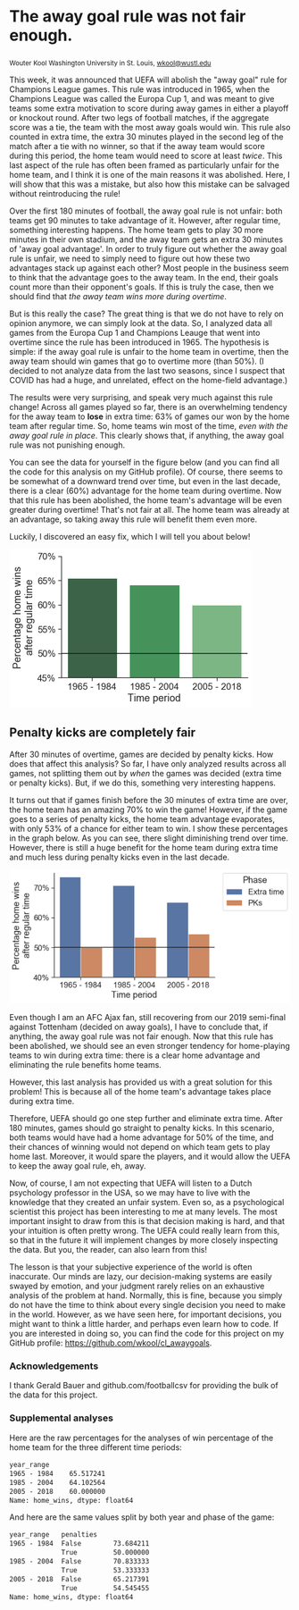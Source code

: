 # The away goal rule was not fair enough.

<sub>Wouter Kool Washington University in St. Louis, wkool@wustl.edu</sub>

This week, it was announced that UEFA will abolish the "away goal" rule for Champions League games. This rule was introduced in 1965, when the Champions League was called the Europa Cup 1, and was meant to give teams some extra motivation to score during away games in either a playoff or knockout round. After two legs of football matches, if the aggregate score was a tie, the team with the most away goals would win. This rule also counted in extra time, the extra 30 minutes played in the second leg of the match after a tie with no winner, so that if the away team would score during this period, the home team would need to score at least *twice*. This last aspect of the rule has often been framed as particularly unfair for the home team, and I think it is one of the main reasons it was abolished. Here, I will show that this was a mistake, but also how this mistake can be salvaged without reintroducing the rule!

Over the first 180 minutes of football, the away goal rule is not unfair: both teams get 90 minutes to take advantage of it. However, after regular time, something interesting happens. The home team gets to play 30 more minutes in their own stadium, and the away team gets an extra 30 minutes of 'away goal advantage'. In order to truly figure out whether the away goal rule is unfair, we need to simply need to figure out how these two advantages stack up against each other? Most people in the business seem to think that the advantage goes to the away team. In the end, their goals count more than their opponent's goals. If this is truly the case, then we should find that *the away team wins  more during overtime*.

But is this really the case? The great thing is that we do not have to rely on opinion anymore, we can simply look at the data. So, I analyzed data all games from the Europa Cup 1 and Champions Leauge that went into overtime since the rule has been introduced in 1965. The hypothesis is simple: if the away goal rule is unfair to the home team in overtime, then the away team should win games that go to overtime more (than 50%). (I decided to not analyze data from the last two seasons, since I suspect that COVID has had a huge, and unrelated, effect on the home-field advantage.)

The results were very surprising, and speak very much against this rule change! Across all games played so far, there is an overwhelming tendency for the away team to **lose** in extra time: 63% of games our won by the home team after regular time. So, home teams win most of the time, *even with the away goal rule in place*. This clearly shows that, if anything, the away goal rule was not punishing enough.

You can see the data for yourself in the figure below (and you can find all the code for this analysis on my GitHub profile). Of course, there seems to be somewhat of a downward trend over time, but even in the last decade, there is a clear (60%) advantage for the home team during overtime. Now that this rule has been abolished, the home team's advantage will be even greater during overtime! That's not fair at all. The home team was already at an advantage, so taking away this rule will benefit them even more.

Luckily, I discovered an easy fix, which I will tell you about below!



![png](awaygoal_files/awaygoal_3_0.png)


## Penalty kicks are completely fair

After 30 minutes of overtime, games are decided by penalty kicks. How does that affect this analysis? So far, I have only analyzed results across all games, not splitting them out by *when* the games was decided (extra time or penalty kicks). But, if we do this, something very interesting happens.

It turns out that if games finish before the 30 minutes of extra time are over, the home team has an amazing 70% to win the game! However, if the game goes to a series of penalty kicks, the home team advantage evaporates, with only 53% of a chance for either team to win. I show these percentages in the graph below. As you can see, there slight diminishing trend over time. However, there is still a huge benefit for the home team during extra time and much less during penalty kicks even in the last decade.


![png](awaygoal_files/awaygoal_5_0.png)


Even though I am an AFC Ajax fan, still recovering from our 2019 semi-final against Tottenham (decided on away goals), I have to conclude that, if anything, the away goal rule was not fair enough. Now that this rule has been abolished, we should see an even stronger tendency for home-playing teams to win during extra time: there is a clear home advantage and eliminating the rule benefits home teams.

However, this last analysis has provided us with a great solution for this problem! This is because all of the home team's advantage takes place during extra time. 

Therefore, UEFA should go one step further and eliminate extra time. After 180 minutes, games should go straight to penalty kicks. In this scenario, both teams would have had a home advantage for 50% of the time, and their chances of winning would not depend on which team gets to play home last. Moreover, it would spare the players, and it would allow the UEFA to keep the away goal rule, eh, away. 

Now, of course, I am not expecting that UEFA will listen to a Dutch psychology professor in the USA, so we may have to live with the knowledge that they created an unfair system. Even so, as a psychological scientist this project has been interesting to me at many levels. The most important insight to draw from this is that decision making is hard, and that your intuition is often pretty wrong. The UEFA could really learn from this, so that in the future it will implement changes by more closely inspecting the data. But you, the reader, can also learn from this!

The lesson is that your subjective experience of the world is often inaccurate. Our minds are lazy, our decision-making systems are easily swayed by emotion, and your judgment rarely relies on an exhaustive analysis of the problem at hand. Normally, this is fine, because you simply do not have the time to think about every single decision you need to make in the world. However, as we have seen here, for important decisions, you might want to think a little harder, and perhaps even learn how to code. If you are interested in doing so, you can find the code for this project on my GitHub profile: https://github.com/wkool/cl_awaygoals.

### Acknowledgements
I thank Gerald Bauer and github.com/footballcsv for providing the bulk of the data for this project.

### Supplemental analyses
Here are the raw percentages for the analyses of win percentage of the home team for the three different time periods:




    year_range
    1965 - 1984    65.517241
    1985 - 2004    64.102564
    2005 - 2018    60.000000
    Name: home_wins, dtype: float64



And here are the same values split by both year and phase of the game:




    year_range   penalties
    1965 - 1984  False        73.684211
                 True         50.000000
    1985 - 2004  False        70.833333
                 True         53.333333
    2005 - 2018  False        65.217391
                 True         54.545455
    Name: home_wins, dtype: float64


